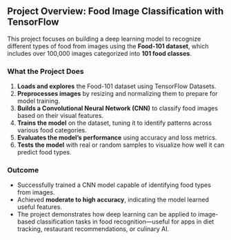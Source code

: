 ## Project Overview: Food Image Classification with TensorFlow

This project focuses on building a deep learning model to recognize different types of food from images using the **Food-101 dataset**, which includes over 100,000 images categorized into **101 food classes**.

### What the Project Does

1. **Loads and explores** the Food-101 dataset using TensorFlow Datasets.
2. **Preprocesses images** by resizing and normalizing them to prepare for model training.
3. **Builds a Convolutional Neural Network (CNN)** to classify food images based on their visual features.
4. **Trains the model** on the dataset, tuning it to identify patterns across various food categories.
5. **Evaluates the model’s performance** using accuracy and loss metrics.
6. **Tests the model** with real or random samples to visualize how well it can predict food types.

### Outcome

- Successfully trained a CNN model capable of identifying food types from images.
- Achieved **moderate to high accuracy**, indicating the model learned useful features.
- The project demonstrates how deep learning can be applied to image-based classification tasks in food recognition—useful for apps in diet tracking, restaurant recommendations, or culinary AI.
